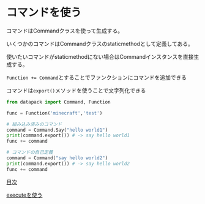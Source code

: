 
# コマンドを使う

コマンドはCommandクラスを使って生成する。

いくつかのコマンドはCommandクラスのstaticmethodとして定義してある。

使いたいコマンドがstaticmethodにない場合はCommandインスタンスを直接生成する。

`Function += Command`とすることでファンクションにコマンドを追加できる

コマンドは`export()`メソッドを使うことで文字列化できる

```python
from datapack import Command, Function

func = Function('minecraft','test')

# 組み込み済みのコマンド
command = Command.Say("hello world1")
print(command.export()) # -> say hello world1
func += command

# コマンドの自己定義
command = Command("say hello world2")
print(command.export()) # -> say hello world2
func += command

```

[目次](../README.md)

[executeを使う](./execute.md)